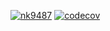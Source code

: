 [![nk9487](https://circleci.com/gh/nk9487/AD340-HelloWorld.svg?style=svg)](https://circleci.com/pipelines/github/nk9487)
[![codecov](https://app.codecov.io/gh/nk9487/AD340-HelloWorld/tree/master.svg?style=svg)](https://app.codecov.io/gh/nk9487/AD340-HelloWorld/tree/master)
